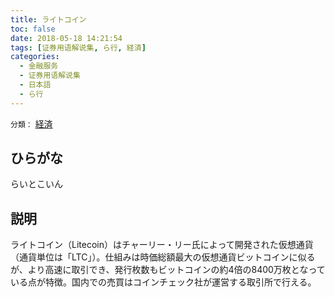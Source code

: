 ```yaml
---
title: ライトコイン
toc: false
date: 2018-05-18 14:21:54
tags: [证券用语解说集, ら行, 経済]
categories:
  - 金融服务
  - 证券用语解说集
  - 日本語
  - ら行
---
```


`分類：` [経済](/tags/経済/)

## ひらがな

らいとこいん

## 説明

ライトコイン（Litecoin）はチャーリー・リー氏によって開発された仮想通貨（通貨単位は「LTC」）。仕組みは時価総額最大の仮想通貨ビットコインに似るが、より高速に取引でき、発行枚数もビットコインの約4倍の8400万枚となっている点が特徴。国内での売買はコインチェック社が運営する取引所で行える。
